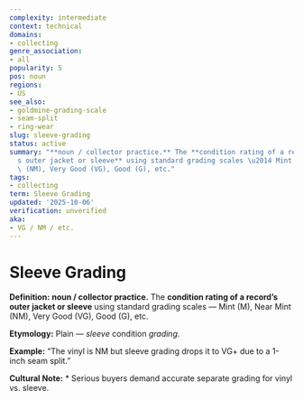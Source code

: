 ```yaml
---
complexity: intermediate
context: technical
domains:
- collecting
genre_association:
- all
popularity: 5
pos: noun
regions:
- US
see_also:
- goldmine-grading-scale
- seam-split
- ring-wear
slug: sleeve-grading
status: active
summary: "**noun / collector practice.** The **condition rating of a record\u2019\
  s outer jacket or sleeve** using standard grading scales \u2014 Mint (M), Near Mint\
  \ (NM), Very Good (VG), Good (G), etc."
tags:
- collecting
term: Sleeve Grading
updated: '2025-10-06'
verification: unverified
aka:
- VG / NM / etc.
---
```


# Sleeve Grading

**Definition:** **noun / collector practice.** The **condition rating of a record’s outer jacket or sleeve** using standard grading scales — Mint (M), Near Mint (NM), Very Good (VG), Good (G), etc.

**Etymology:** Plain — *sleeve* condition *grading*.

**Example:** “The vinyl is NM but sleeve grading drops it to VG+ due to a 1-inch seam split.”

**Cultural Note:** * Serious buyers demand accurate separate grading for vinyl vs. sleeve.

